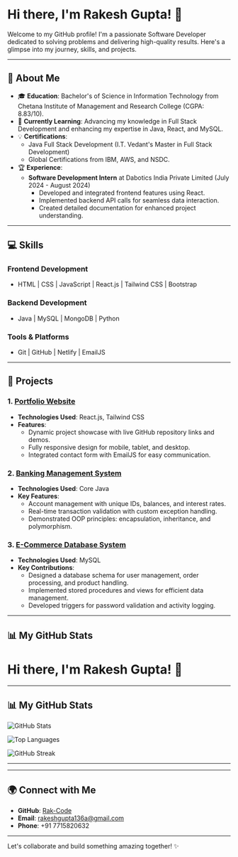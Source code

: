 # Hi there, I'm Rakesh Gupta! 👋

Welcome to my GitHub profile! I'm a passionate Software Developer dedicated to solving problems and delivering high-quality results. Here's a glimpse into my journey, skills, and projects.

---

## 🚀 About Me

- 🎓 **Education**: Bachelor's of Science in Information Technology from Chetana Institute of Management and Research College (CGPA: 8.83/10).
- 🌱 **Currently Learning**: Advancing my knowledge in Full Stack Development and enhancing my expertise in Java, React, and MySQL.
- 💡 **Certifications**:
  - Java Full Stack Development (I.T. Vedant's Master in Full Stack Development)
  - Global Certifications from IBM, AWS, and NSDC.
- 🏆 **Experience**:
  - **Software Development Intern** at Dabotics India Private Limited (July 2024 - August 2024)
    - Developed and integrated frontend features using React.
    - Implemented backend API calls for seamless data interaction.
    - Created detailed documentation for enhanced project understanding.

---

## 💻 Skills

### **Frontend Development**

- HTML | CSS | JavaScript | React.js | Tailwind CSS | Bootstrap

### **Backend Development**

- Java | MySQL | MongoDB | Python

### **Tools & Platforms**

- Git | GitHub | Netlify | EmailJS

---

## 🌟 Projects

### 1. [Portfolio Website](https://github.com/Rak-Code/rakportfolio)

- **Technologies Used**: React.js, Tailwind CSS
- **Features**:
  - Dynamic project showcase with live GitHub repository links and demos.
  - Fully responsive design for mobile, tablet, and desktop.
  - Integrated contact form with EmailJS for easy communication.

### 2. [Banking Management System](https://github.com/Rak-Code/BankingManagementSystem)

- **Technologies Used**: Core Java
- **Key Features**:
  - Account management with unique IDs, balances, and interest rates.
  - Real-time transaction validation with custom exception handling.
  - Demonstrated OOP principles: encapsulation, inheritance, and polymorphism.

### 3. [E-Commerce Database System](https://github.com/Rak-Code/MySQLProject)

- **Technologies Used**: MySQL
- **Key Contributions**:
  - Designed a database schema for user management, order processing, and product handling.
  - Implemented stored procedures and views for efficient data management.
  - Developed triggers for password validation and activity logging.

---

## 📊 My GitHub Stats
# Hi there, I'm Rakesh Gupta! 👋

---

## 📊 My GitHub Stats

![GitHub Stats](https://github-readme-stats.vercel.app/api?username=Rak-Code&show_icons=true&theme=dark)

![Top Languages](https://github-readme-stats.vercel.app/api/top-langs/?username=Rak-Code&layout=compact&theme=dark)

![GitHub Streak](https://streak-stats.demolab.com/?user=Rak-Code&theme=dark)

---







---

## 🌍 Connect with Me

- **GitHub**: [Rak-Code](https://github.com/Rak-Code)
- **Email**: [rakeshgupta136a@gmail.com](mailto\:rakeshgupta136a@gmail.com)
- **Phone**: +91 7715820632

---

Let's collaborate and build something amazing together! ✨

